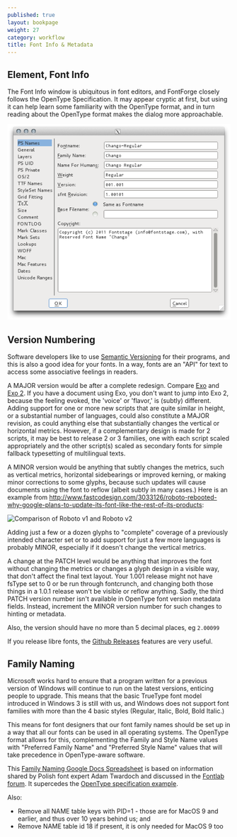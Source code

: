 ```yaml
---
published: true
layout: bookpage
weight: 27
category: workflow
title: Font Info & Metadata
---
```


## Element, Font Info

The Font Info window is ubiquitous in font editors, and FontForge closely follows the OpenType Specification. 
It may appear cryptic at first, but using it can help learn some familiarity with the OpenType format, and in turn reading about the OpenType format makes the dialog more approachable. 

<img src="images/info_ps_names.png"/>

## Version Numbering

Software developers like to use [Semantic Versioning](http://semver.org) for their programs, and this is also a good idea for your fonts. 
In a way, fonts are an "API" for text to access some associative feelings in readers. 

A MAJOR version would be after a complete redesign. Compare [Exo](http://www.google.com/fonts/specimen/Exo) and [Exo 2](http://www.google.com/fonts/specimen/Exo+2). 
If you have a document using Exo, you don't want to jump into Exo 2, because the feeling evoked, the 'voice' or 'flavor,' is (subtly) different. 
Adding support for one or more new scripts that are quite similar in height, or a substantial number of languages, could also constitute a MAJOR revision, as could anything else that substantially changes the vertical or horizontal metrics. 
However, if a complementary design is made for 2 scripts, it may be best to release 2 or 3 families, one with each script scaled appropriately and the other script(s) scaled as secondary fonts for simple fallback typesetting of multilingual texts. 

A MINOR version would be anything that subtly changes the metrics, such as vertical metrics, horizontal sidebearings or improved kerning, or making minor corrections to some glyphs, because such updates will cause documents using the font to reflow (albeit subtly in many cases.) Here is an example from <http://www.fastcodesign.com/3033126/roboto-rebooted-why-google-plans-to-update-its-font-like-the-rest-of-its-products>:

![Comparison of Roboto v1 and Roboto v2](http://c.fastcompany.net/multisite_files/fastcompany/imagecache/inline-large/inline/2014/07/3033126-inline-i-thenewroboto2.jpg) 

Adding just a few or a dozen glyphs to "complete" coverage of a previously intended character set or to add support for just a few more languages is probably MINOR, especially if it doesn't change the vertical metrics. 

A change at the PATCH level would be anything that improves the font without changing the metrics or changes a glyph design in a visible way, that don't affect the final text layout. 
Your 1.001 release might not have fsType set to 0 or be run through fontcrunch, and changing both those things in a 1.0.1 release won't be visible or reflow anything. 
Sadly, the third PATCH version number isn't available in OpenType font version metadata fields.
Instead, increment the MINOR version number for such changes to hinting or metadata. 

Also, the version should have no more than 5 decimal places, eg `2.00099`

If you release libre fonts, the [Github Releases](https://www.google.com/search?q=github+releases) features are very useful.

## Family Naming

Microsoft works hard to ensure that a program written for a previous version of Windows will continue to run on the latest versions, enticing people to upgrade. This means that the basic TrueType font model introduced in Windows 3 is still with us, and Windows does not support font families with more than the 4 basic styles (Regular, Italic, Bold, Bold Italic.) 

This means for font designers that our font family names should be set up in a way that all our fonts can be used in all operating systems. The OpenType format allows for this, complementing the Family and Style Name values with "Preferred Family Name" and "Preferred Style Name" values that will take precedence in OpenType-aware software.

This [Family Naming Google Docs Spreadsheet](https://docs.google.com/spreadsheets/d/1ckHigO7kRxbm9ZGVQwJ6QJG_HjV_l_IRWJ_xeWnTSBg/edit#gid=0) is based on information shared by Polish font expert Adam Twardoch and discussed in the [Fontlab forum](http://forum.fontlab.com/index.php?topic=313.0). 
It supercedes the [OpenType specification example](https://www.microsoft.com/typography/otspec/namesmp.htm). 

Also:

* Remove all NAME table keys with PID=1 - those are for MacOS 9 and earlier, and thus over 10 years behind us; and 
* Remove NAME table id 18 if present, it is only needed for MacOS 9 too
